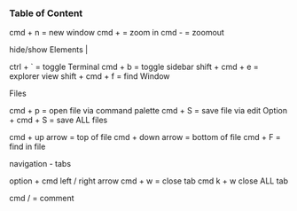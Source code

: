 ### Table of Content



cmd + n = new window
cmd + = zoom in 
cmd - = zoomout 

hide/show Elements |

ctrl + ` = toggle Terminal
cmd  + b = toggle sidebar
shift + cmd  + e = explorer view
shift + cmd  + f = find Window


Files

cmd + p = open file via command palette
cmd + S = save file via edit
Option + cmd + S = save ALL files

cmd + up arrow = top of file
cmd + down arrow = bottom of file
cmd + F  = find in file



navigation - tabs

option + cmd left / right arrow
cmd + w = close tab
cmd k + w close ALL tab


cmd / = comment